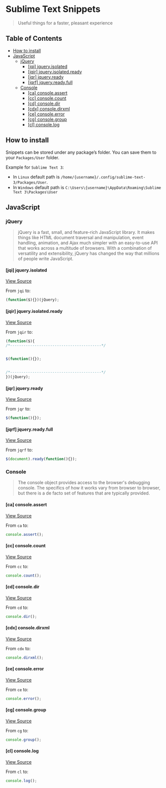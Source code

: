 # Sublime Text Snippets

> Useful things for a faster, pleasant experience

<!-- START doctoc generated TOC please keep comment here to allow auto update -->
<!-- DON'T EDIT THIS SECTION, INSTEAD RE-RUN doctoc TO UPDATE -->
## Table of Contents

- [How to install](#how-to-install)
- [JavaScript](#javascript)
  - [jQuery](#jquery)
    - [[jqi] jquery.isolated](#jqi-jqueryisolated)
    - [[jqir] jquery.isolated.ready](#jqir-jqueryisolatedready)
    - [[jqr] jquery.ready](#jqr-jqueryready)
    - [[jqrf] jquery.ready.full](#jqrf-jqueryreadyfull)
  - [Console](#console)
    - [[ca] console.assert](#ca-consoleassert)
    - [[cc] console.count](#cc-consolecount)
    - [[cd] console.dir](#cd-consoledir)
    - [[cdx] console.dirxml](#cdx-consoledirxml)
    - [[ce] console.error](#ce-consoleerror)
    - [[cg] console.group](#cg-consolegroup)
    - [[cl] console.log](#cl-consolelog)

<!-- END doctoc generated TOC please keep comment here to allow auto update -->

## How to install

Snippets can be stored under any package’s folder.
You can save them to your `Packages/User` folder.

Example for `Sublime Text 3`:
- In `Linux` default path is `/home/{username}/.config/sublime-text-3/Packages/User`.
- In `Windows` default path is `C:\Users\{username}\AppData\Roaming\Sublime Text 3\Packages\User`


## JavaScript

### jQuery

> jQuery is a fast, small, and feature-rich JavaScript library.
It makes things like HTML document traversal and manipulation, event handling, animation,
and Ajax much simpler with an easy-to-use API that works across a multitude of browsers.
With a combination of versatility and extensibility, jQuery has changed the way that
millions of people write JavaScript.

#### [jqi] jquery.isolated

[View Source](snippets/JavaScript/jQuery/jquery.isolated.sublime-snippet)

From `jqi` to:

```javascript
(function($){})(jQuery);
```

#### [jqir] jquery.isolated.ready

[View Source](snippets/JavaScript/jQuery/jquery.isolated.ready.sublime-snippet)

From `jqir` to:

```javascript
(function($){
/*-----------------------------------------*/


$(function(){});


/*-----------------------------------------*/
})(jQuery);
```

#### [jqr] jquery.ready

[View Source](snippets/JavaScript/jQuery/jquery.ready.sublime-snippet)

From `jqr` to:

```javascript
$(function(){});
```

#### [jqrf] jquery.ready.full

[View Source](snippets/JavaScript/jQuery/jquery.ready.full.sublime-snippet)

From `jqrf` to:

```javascript
$(document).ready(function(){});
```

### Console

> The console object provides access to the browser's debugging console.
The specifics of how it works vary from browser to browser,
but there is a de facto set of features that are typically provided.

#### [ca] console.assert

[View Source](snippets/JavaScript/console/console.assert.sublime-snippet)

From `ca` to:

```javascript
console.assert();
```

#### [cc] console.count

[View Source](snippets/JavaScript/console/console.count.sublime-snippet)

From `cc` to:

```javascript
console.count();
```

#### [cd] console.dir

[View Source](snippets/JavaScript/console/console.dir.sublime-snippet)

From `cd` to:

```javascript
console.dir();
```

#### [cdx] console.dirxml

[View Source](snippets/JavaScript/console/console.dirxml.sublime-snippet)

From `cdx` to:

```javascript
console.dirxml();
```

#### [ce] console.error

[View Source](snippets/JavaScript/console/console.error.sublime-snippet)

From `ce` to:

```javascript
console.error();
```

#### [cg] console.group

[View Source](snippets/JavaScript/console/console.group.sublime-snippet)

From `cg` to:

```javascript
console.group();
```

#### [cl] console.log

[View Source](snippets/JavaScript/console/console.log.sublime-snippet)

From `cl` to:

```javascript
console.log();
```